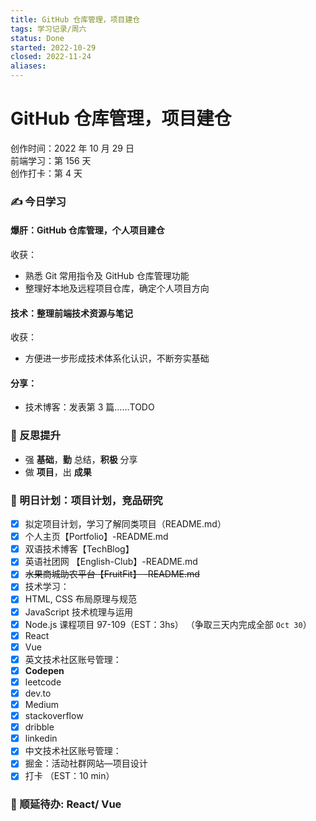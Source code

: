 ```yaml
---
title: GitHub 仓库管理，项目建仓
tags: 学习记录/周六
status: Done
started: 2022-10-29
closed: 2022-11-24
aliases: 
---
```

# GitHub 仓库管理，项目建仓
创作时间：2022 年 10 月 29 日  
前端学习：第 156 天  
创作打卡：第 4 天
### ✍️ 今日学习
#### 爆肝：GitHub 仓库管理，个人项目建仓
收获：
- 熟悉 Git 常用指令及 GitHub 仓库管理功能
- 整理好本地及远程项目仓库，确定个人项目方向
#### 技术：整理前端技术资源与笔记
收获：
- 方便进一步形成技术体系化认识，不断夯实基础
#### 分享：
- 技术博客：发表第 3 篇……TODO
### 🔖 反思提升
- 强 **基础**，**勤** 总结，**积极** 分享
- 做 **项目**，出 **成果**
### 🔖 明日计划：项目计划，竞品研究
- [x] 拟定项目计划，学习了解同类项目（README.md）
- [x] 个人主页【Portfolio】-README.md
- [x] 双语技术博客【TechBlog】
- [x] 英语社团网 【English-Club】-README.md
- [x] ~~水果商城助农平台【FruitFit】 -README.md~~
- [x] 技术学习：
- [x] HTML, CSS 布局原理与规范
- [x] JavaScript 技术梳理与运用
- [x] Node.js 课程项目 97-109（EST：3hs） （争取三天内完成全部 `Oct 30`）
- [x] React
- [x] Vue
- [x] 英文技术社区账号管理：
- [x] **Codepen**
- [x] leetcode
- [x] dev.to
- [x] Medium
- [x] stackoverflow
- [x] dribble
- [x] linkedin
- [x] 中文技术社区账号管理：
- [x] 掘金：活动社群网站—项目设计
- [x] 打卡 （EST：10 min）
### 🔖 顺延待办: React/ Vue
